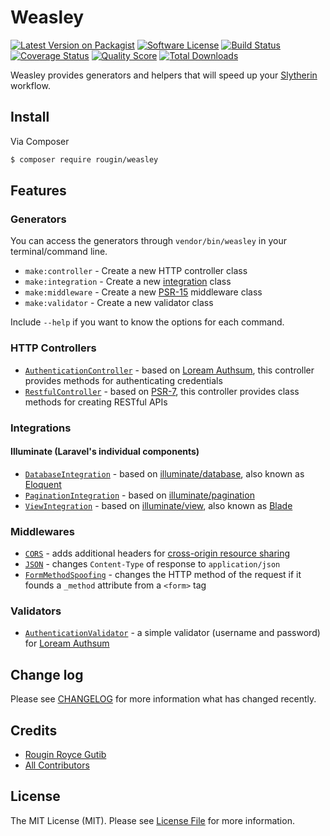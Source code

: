 # Weasley

[![Latest Version on Packagist][ico-version]][link-packagist]
[![Software License][ico-license]](LICENSE.md)
[![Build Status][ico-travis]][link-travis]
[![Coverage Status][ico-scrutinizer]][link-scrutinizer]
[![Quality Score][ico-code-quality]][link-code-quality]
[![Total Downloads][ico-downloads]][link-downloads]

Weasley provides generators and helpers that will speed up your [Slytherin](https://github.com/rougin/slytherin) workflow.

## Install

Via Composer

``` bash
$ composer require rougin/weasley
```

## Features

### Generators

You can access the generators through `vendor/bin/weasley` in your terminal/command line.

* `make:controller` - Create a new HTTP controller class
* `make:integration` - Create a new [integration](https://github.com/rougin/slytherin/blob/master/src/Integration/IntegrationInterface.php) class
* `make:middleware` - Create a new [PSR-15](https://github.com/php-fig/fig-standards/blob/master/proposed/http-middleware/middleware-meta.md) middleware class
* `make:validator` - Create a new validator class

Include `--help` if you want to know the options for each command.

### HTTP Controllers

* [`AuthenticationController`](https://github.com/rougin/weasley/blob/master/src/Http/Controllers/AuthenticationController.php) - based on [Loream Authsum](https://github.com/rougin/loream-authsum), this controller provides methods for authenticating credentials
* [`RestfulController`](https://github.com/rougin/weasley/blob/master/src/Http/Controllers/RestfulController.php) - based on [PSR-7](http://www.php-fig.org/psr/psr-7), this controller provides class methods for creating RESTful APIs

### Integrations

#### Illuminate (Laravel's individual components)

* [`DatabaseIntegration`](https://github.com/rougin/weasley/blob/master/src/Integrations/Illuminate/DatabaseIntegration.php) - based on [illuminate/database](https://github.com/illuminate/database), also known as [Eloquent](https://laravel.com/docs/5.4/eloquent)
* [`PaginationIntegration`](https://github.com/rougin/weasley/blob/master/src/Integrations/Illuminate/PaginationIntegration.php) - based on [illuminate/pagination](https://github.com/illuminate/pagination)
* [`ViewIntegration`](https://github.com/rougin/weasley/blob/master/src/Integrations/Illuminate/ViewIntegration.php) - based on [illuminate/view](https://github.com/illuminate/view), also known as [Blade](https://laravel.com/docs/5.4/blade)

### Middlewares

* [`CORS`](https://github.com/rougin/weasley/blob/master/src/Http/Middleware/Cors.php) - adds additional headers for [cross-origin resource sharing](https://en.wikipedia.org/wiki/Cross-origin_resource_sharing)
* [`JSON`](https://github.com/rougin/weasley/blob/master/src/Http/Middleware/Json.php) - changes `Content-Type` of response to `application/json`
* [`FormMethodSpoofing`](https://github.com/rougin/weasley/blob/master/src/Http/Middleware/FormMethodSpoofing.php) - changes the HTTP method of the request if it founds a `_method` attribute from a `<form>` tag

### Validators

* [`AuthenticationValidator`](https://github.com/rougin/weasley/blob/master/src/Validators/AuthenticationValidator.php) - a simple validator (username and password) for [Loream Authsum](https://github.com/rougin/loream-authsum)

## Change log

Please see [CHANGELOG](CHANGELOG.md) for more information what has changed recently.

## Credits

- [Rougin Royce Gutib][link-author]
- [All Contributors][link-contributors]

## License

The MIT License (MIT). Please see [License File](LICENSE.md) for more information.

[link-author]: https://github.com/rougin
[link-contributors]: ../../contributors

[ico-version]: https://img.shields.io/packagist/v/rougin/weasley.svg?style=flat-square
[ico-license]: https://img.shields.io/badge/license-MIT-brightgreen.svg?style=flat-square
[ico-travis]: https://img.shields.io/travis/rougin/weasley/master.svg?style=flat-square
[ico-scrutinizer]: https://img.shields.io/scrutinizer/coverage/g/rougin/weasley.svg?style=flat-square
[ico-code-quality]: https://img.shields.io/scrutinizer/g/rougin/weasley.svg?style=flat-square
[ico-downloads]: https://img.shields.io/packagist/dt/rougin/weasley.svg?style=flat-square

[link-packagist]: https://packagist.org/packages/rougin/weasley
[link-travis]: https://travis-ci.org/rougin/weasley
[link-scrutinizer]: https://scrutinizer-ci.com/g/rougin/weasley/code-structure
[link-code-quality]: https://scrutinizer-ci.com/g/rougin/weasley
[link-downloads]: https://packagist.org/packages/rougin/weasley
[link-author]: https://github.com/rougin
[link-contributors]: ../../contributors
